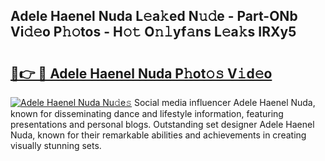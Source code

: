 ## Adele Haenel Nuda L𝚎a𝚔ed N𝚞𝚍e - Part-ONb Vi𝚍𝚎o P𝚑𝚘tos - H𝚘𝚝 O𝚗𝚕yf𝚊ns L𝚎a𝚔s IRXy5

# <h2><a href="http://kfcax6.oniu.top/?m=Adele+Haenel+Nuda">🔗👉 🔴 Adele Haenel Nuda P𝚑ot𝚘𝚜 V𝚒d𝚎o</a></h2>

[![Adele Haenel Nuda Nu𝚍e𝚜](https://i.imgur.com/0qMVB7G.gif)](http://kfcax6.oniu.top/?m=Adele+Haenel+Nuda)
Social media influencer Adele Haenel Nuda, known for disseminating dance and lifestyle information, featuring presentations and personal blogs. Outstanding set designer Adele Haenel Nuda, known for their remarkable abilities and achievements in creating visually stunning sets.  
